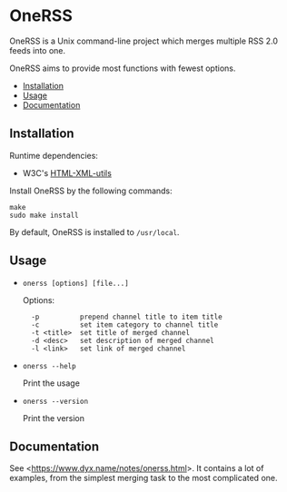 OneRSS
======

OneRSS is a Unix command-line project which merges multiple RSS 2.0 feeds into one.

OneRSS aims to provide most functions with fewest options.

* [Installation](#installation)
* [Usage](#usage)
* [Documentation](#documentation)

Installation
------------

Runtime dependencies: 

- W3C's [HTML-XML-utils](https://www.w3.org/Tools/HTML-XML-utils/)

Install OneRSS by the following commands:

	make
	sudo make install

By default, OneRSS is installed to `/usr/local`.

Usage
-----

- `onerss [options] [file...]`

	Options:

		-p          prepend channel title to item title
		-c          set item category to channel title
		-t <title>  set title of merged channel
		-d <desc>   set description of merged channel
		-l <link>   set link of merged channel

- `onerss --help`

	Print the usage

- `onerss --version`

	Print the version

Documentation
-------------

See <<https://www.dyx.name/notes/onerss.html>>.
It contains a lot of examples,
from the simplest merging task to the most complicated one.
